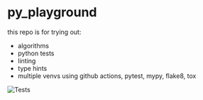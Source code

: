 # py_playground
this repo is for trying out:
- algorithms
- python tests
- linting
- type hints
- multiple venvs
using github actions, pytest, mypy, flake8, tox

![Tests](https://github.com/ramymagdy-rm/py_playground/actions/workflows/tests.yml/badge.svg)

